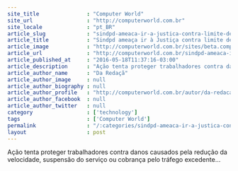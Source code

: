 ```yaml
---
site_title               : "Computer World"
site_url                 : "http://computerworld.com.br"
site_locale              : "pt_BR"
article_slug             : "sindpd-ameaca-ir-a-justica-contra-limite-de-dados-em-internet-fixa"
article_title            : "Sindpd ameaça ir à Justiça contra limite de dados em internet fixa"
article_image            : "http://computerworld.com.br/sites/beta.computerworld.com.br/files/news_articles/internet_banda_larga.jpg"
article_url              : "http://computerworld.com.br/sindpd-ameaca-ir-justica-contra-limite-de-dados-em-internet-fixa"
article_published_at     : "2016-05-18T11:37:16-03:00"
article_description      : "Ação tenta proteger trabalhadores contra danos causados pela redução da velocidade, suspensão do serviço ou cobrança pelo tráfego excedente..."
article_author_name      : "Da Redaçã"
article_author_image     : null
article_author_biography : null
article_author_profile   : "http://computerworld.com.br/autor/da-redacao"
article_author_facebook  : null
article_author_twitter   : null
category                 : ['technology']
tags                     : ['Computer World']
permalink                : "/:categories/sindpd-ameaca-ir-a-justica-contra-limite-de-dados-em-internet-fixa/"
layout                   : post
---
```


Ação tenta proteger trabalhadores contra danos causados pela redução da velocidade, suspensão do serviço ou cobrança pelo tráfego excedente...
